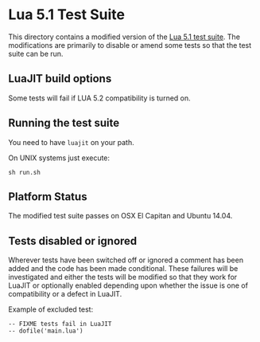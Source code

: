 # Lua 5.1 Test Suite

This directory contains a modified version of the [Lua 5.1 test suite](http://www.lua.org/tests/). The modifications are primarily to disable or amend some tests so that the test suite can be run. 

## LuaJIT build options

Some tests will fail if LUA 5.2 compatibility is turned on.

## Running the test suite

You need to have `luajit` on your path.

On UNIX systems just execute:
```
sh run.sh
```

## Platform Status

The modified test suite passes on OSX El Capitan and Ubuntu 14.04. 

## Tests disabled or ignored
Wherever tests have been switched off or ignored a comment has been added and the code has been made conditional. These failures will
be investigated and either the tests will be modified so that they work for LuaJIT or optionally enabled depending upon whether the issue is one of compatibility or a defect in LuaJIT. 

Example of excluded test:
```
-- FIXME tests fail in LuaJIT
-- dofile('main.lua')
```
